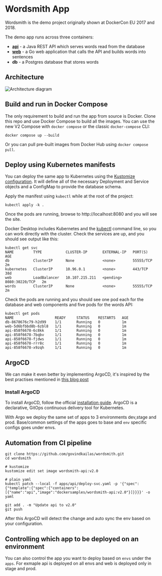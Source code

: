 # Wordsmith App

Wordsmith is the demo project originally shown at DockerCon EU 2017 and 2018.

The demo app runs across three containers:

- **[api](api/Dockerfile)** - a Java REST API which serves words read from the database
- **[web](web/Dockerfile)** - a Go web application that calls the API and builds words into sentences
- **db** - a Postgres database that stores words

## Architecture

![Architecture diagram](architecture.excalidraw.png)

## Build and run in Docker Compose

The only requirement to build and run the app from source is Docker. Clone this repo and use Docker Compose to build all the images. You can use the new V2 Compose with `docker compose` or the classic `docker-compose` CLI:

```shell
docker compose up --build
```

Or you can pull pre-built images from Docker Hub using `docker compose pull`.


## Deploy using Kubernetes manifests

You can deploy the same app to Kubernetes using the [Kustomize configuration](./kustomization.yaml). It will define all of the necessary Deployment and Service objects and a ConfigMap to provide the database schema.

Apply the manifest using `kubectl` while at the root of the project:

```shell
kubectl apply -k .
```

Once the pods are running, browse to http://localhost:8080 and you will see the site.

Docker Desktop includes Kubernetes and the [kubectl](https://kubernetes.io/docs/reference/kubectl/overview/) command line, so you can work directly with the cluster. Check the services are up, and you should see output like this:

```text
kubectl get svc
NAME         TYPE           CLUSTER-IP       EXTERNAL-IP   PORT(S)          AGE
db           ClusterIP      None             <none>        55555/TCP        2m
kubernetes   ClusterIP      10.96.0.1        <none>        443/TCP          38d
web          LoadBalancer   10.107.215.211   <pending>     8080:30220/TCP   2m
words        ClusterIP      None             <none>        55555/TCP        2m
```

Check the pods are running and you should see one pod each for the database and web components and five pods for the words API:

```text
kubectl get pods
NAME                   READY     STATUS    RESTARTS   AGE
db-8678676c79-h2d99    1/1       Running   0          1m
web-5d6bfbbd8b-6zbl8   1/1       Running   0          1m
api-858f6678-6c8kk     1/1       Running   0          1m
api-858f6678-7bqbv     1/1       Running   0          1m
api-858f6678-fjdws     1/1       Running   0          1m
api-858f6678-rrr8c     1/1       Running   0          1m
api-858f6678-x9zqh     1/1       Running   0          1m
```


## ArgoCD 
We can make it even better by implementing ArgoCD, it's inspired by the best practises mentioned in [this blog post ](https://codefresh.io/blog/how-to-structure-your-argo-cd-repositories-using-application-sets/)

### Install ArgoCD

To install ArgoCD, follow the official [installation guide](https://argo-cd.readthedocs.io/en/stable/getting_started/). ArgoCD is a declarative, GitOps continuous delivery tool for Kubernetes.


With Argo we deploy the same set of apps to 3 environments dev,stage and prod. Base/common settings of the apps goes to base and `env` specific configs goes under envs.

## Automation from CI pipeline

```
git clone https://github.com/govindkailas/wordsmith.git
cd wordsmith

# kustomize
kustomize edit set image wordsmith-api:v2.0

# plain yaml
kubectl patch --local -f apps/api/deploy-svc.yaml -p '{"spec":{"template":{"spec":{"containers":[{"name":"api","image":"dockersamples/wordsmith-api:v2.0"}]}}}}' -o yaml

git add . -m "Update api to v2.0"
git push
```

After this ArgoCD will detect the change and auto sync the env based on your configuration.


## Controlling which app to be deployed on an environment
You can also control the app you want to deploy based on `envs` under the `apps`. For exmaple api is deployed on all envs and web is deployed only in stage and prod.